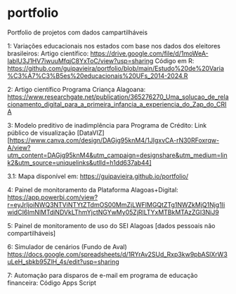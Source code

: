 # portfolio
Portfolio de projetos com dados campartilháveis

1: Variações educacionais nos estados com base nos dados dos eleitores brasileiros:
Artigo científico: https://drive.google.com/file/d/1moWeA-IablU3J1HV7iwuuMfqjC8YxToC/view?usp=sharing
Código em R: https://github.com/guipavieira/portfolio/blob/main/Estudo%20de%20Varia%C3%A7%C3%B5es%20educacionais%20UFs_2014-2024.R

2: Artigo científico Programa Criança Alagoana:
    https://www.researchgate.net/publication/365276270_Uma_solucao_de_relacionamento_digital_para_a_primeira_infancia_a_experiencia_do_Zap_do_CRIA

3: Modelo preditivo de inadimplência para Programa de Crédito: 
Link público de visualização [DataVIZ] [https://www.canva.com/design/DAGjg95knM4/1JIgxvCA-rN30RFoxrqw-A/view?utm_content=DAGjg95knM4&utm_campaign=designshare&utm_medium=link2&utm_source=uniquelinks&utlId=h1dd637ab44]

  3.1: Mapa disponível em: https://guipavieira.github.io/portfolio/

4: Painel de monitoramento da Plataforma Alagoas+Digital: 
https://app.powerbi.com/view?r=eyJrIjoiNWQ3NTViNTYtZTdmOS00MmZjLWFlMGQtZTg1NWZkMjQ1Njg1IiwidCI6ImNlMTdiNDVkLThmYjctNGYwMy05ZjRlLTYxMTBkMTAzZGI3NiJ9

5: Painel de monitoramento de uso do SEI Alagoas
[dados pessoais não compartilháveis]

6: Simulador de cenários (Fundo de Aval)
https://docs.google.com/spreadsheets/d/1RYrAv2SUd_Rxp3kw9pbASlXrW3uLeH_sbkb95ZlH_4s/edit?usp=sharing

7: Automação para disparos de e-mail em programa de educação financeira:
Código Apps Script
